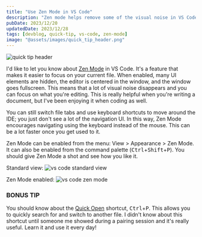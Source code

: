 ```yaml
---
title: "Use Zen Mode in VS Code"
description: "Zen mode helps remove some of the visual noise in VS Code"
pubDate: 2023/12/20
updatedDate: 2023/12/28
tags: [devblog, quick-tip, vs-code, zen-mode]
image: "@assets/images/quick_tip_header.png"
---
```


![quick tip header](@assets/images/quick_tip_header.png "Quick Tip")

I'd like to let you know about [Zen Mode](https://code.visualstudio.com/docs/getstarted/userinterface#_zen-mode) in VS Code. It's a feature that makes it easier to focus on your current file. When enabled, many UI elements are hidden, the editor is centered in the window, and the window goes fullscreen. This means that a lot of visual noise disappears and you can focus on what you're editing. This is really helpful when you're writing a document, but I've been enjoying it when coding as well.

You can still switch file tabs and use keyboard shortcuts to move around the IDE; you just don't see a lot of the navigation UI. In this way, Zen Mode encourages navigating using the keyboard instead of the mouse. This can be a lot faster once you get used to it.

Zen Mode can be enabled from the menu: View > Appearance > Zen Mode. It can also be enabled from the command palette (<kbd>Ctrl</kbd>+<kbd>Shift</kbd>+<kbd>P</kbd>). You should give Zen Mode a shot and see how you like it.

Standard view:
![vs code standard view](@assets/use-vscode-zen-mode/images/standard.png "VS Code with standard view")

Zen Mode enabled:
![vs code zen mode](@assets/use-vscode-zen-mode/images/zen_mode.png "VS Code with Zen Mode")


### BONUS TIP

You should know about the [Quick Open](https://code.visualstudio.com/docs/getstarted/tips-and-tricks#_quick-open) shortcut, <kbd>Ctrl</kbd>+<kbd>P</kbd>. This allows you to quickly search for and switch to another file. I didn't know about this shortcut until someone me showed during a pairing session and it's really useful. Learn it and use it every day!